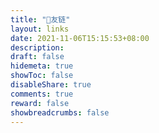 ```yaml
---
title: "🤝友链"
layout: links
date: 2021-11-06T15:15:53+08:00
description: 
draft: false
hidemeta: true
showToc: false
disableShare: true
comments: true
reward: false
showbreadcrumbs: false
---
```


[//]: # (<div class="friend">)

[//]: # ()
[//]: # ({{< friend name="Sulv's Blog" url="https://www.sulvblog.cn" logo="https://www.sulvblog.cn/img/avatar.jpeg" word="一个记录技术、阅读、生活的博客" >}})

[//]: # ()
[//]: # ()
[//]: # (</div>)

[//]: # ()
[//]: # (<br/>)

[//]: # (<br/>)

[//]: # (<br/>)

[//]: # (<br/>)

[//]: # (<br/>)

[//]: # ()
[//]: # ()
[//]: # ()
[//]: # (<div style="font-size: 20px;" class="youlian">👉友链格式</div>)

[//]: # ()
[//]: # (<div style="font-size: 16px;">)

[//]: # ()
[//]: # ()
[//]: # (|        |                                   |)

[//]: # (| ------ | --------------------------------- |)

[//]: # (| 名称： | Sulv's Blog                       |)

[//]: # (| 网址： | https://www.sulvblog.cn           |)

[//]: # (| 图标： | https://www.sulvblog.cn/img/Q.gif |)

[//]: # (| 描述： | 一个记录技术、阅读、生活的博客    |)

[//]: # ()
[//]: # (</div>)

[//]: # ()
[//]: # (<br/>)

[//]: # ()
[//]: # (<div style="font-size: 20px;">👉友链申请要求</div>)

[//]: # ()
[//]: # (> 秉承互换友链原则、文章定期更新<!-- 、网站在工信部备案 -->、不能有太多广告、个人描述字数控制在15字内)

[//]: # ()
[//]: # (<br/>)

[//]: # ()
[//]: # (<div style="font-size: 20px;">👉Hugo博客交流群</div>)

[//]: # ()
[//]: # (> 787018782)

[//]: # ()
[//]: # ()
[//]: # ()
[//]: # ()
[//]: # ()
[//]: # ()
[//]: # ()
